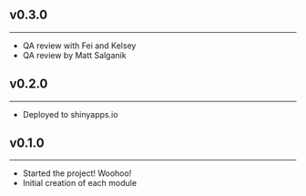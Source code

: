 ## v0.3.0
---------------------------------
* QA review with Fei and Kelsey
* QA review by Matt Salganik

## v0.2.0
----------------------------------
* Deployed to shinyapps.io


## v0.1.0
-----------------------------------
* Started the project! Woohoo!
* Initial creation of each module
